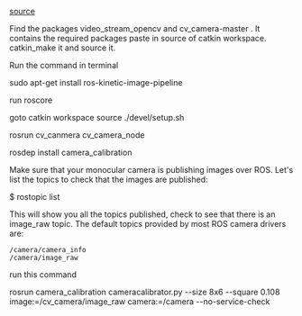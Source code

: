 [source](http://wiki.ros.org/camera_calibration/Tutorials/MonocularCalibration)

Find the packages video_stream_opencv and cv_camera-master . It contains the required packages paste in source of catkin workspace. catkin_make it and source it.

Run the command in terminal

sudo apt-get install ros-kinetic-image-pipeline

run roscore

goto catkin workspace source ./devel/setup.sh

rosrun cv_canmera cv_camera_node

rosdep install camera_calibration

Make sure that your monocular camera is publishing images over ROS. Let's list the topics to check that the images are published:

$ rostopic list

This will show you all the topics published, check to see that there is an image_raw topic. The default topics provided by most ROS camera drivers are:

    /camera/camera_info
    /camera/image_raw

run this command

rosrun camera_calibration cameracalibrator.py --size 8x6 --square 0.108 image:=/cv_camera/image_raw camera:=/camera --no-service-check
